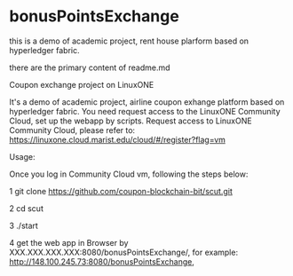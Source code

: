 # bonusPointsExchange

this is a demo of academic project, rent house plarform based on hyperledger fabric.

there are the primary content of readme.md


Coupon exchange project on LinuxONE

It's a demo of academic project, airline coupon exhange platform based on hyperledger fabric.
You need request access to the LinuxONE Community Cloud, set up the webapp by scripts. Request access to LinuxONE Community Cloud, please refer to: https://linuxone.cloud.marist.edu/cloud/#/register?flag=vm

Usage:

Once you log in Community Cloud vm, following the steps below:

1 git clone https://github.com/coupon-blockchain-bit/scut.git

2 cd scut

3 ./start

4 get the web app in Browser by XXX.XXX.XXX.XXX:8080/bonusPointsExchange/, for example: http://148.100.245.73:8080/bonusPointsExchange,

